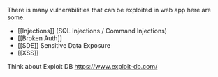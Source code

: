 There is many vulnerabilities that can be exploited in web app here are some.

- [[Injections]] (SQL Injections / Command Injections)
- [[Broken Auth]]
- [[SDE]] Sensitive Data Exposure
- [[XSS]]

Think about Exploit DB 
https://www.exploit-db.com/